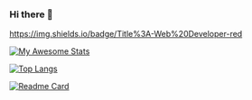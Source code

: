 ### Hi there 👋

<!--
**MohammadMahdiMohammadiM/MohammadMahdiMohammadiM** is a ✨ _special_ ✨ repository because its `README.md` (this file) appears on your GitHub profile.

Here are some ideas to get you started:

- 🔭 I’m currently working on ...
- 🌱 I’m currently learning ...
- 👯 I’m looking to collaborate on ...
- 🤔 I’m looking for help with ...
- 💬 Ask me about ...
- 📫 How to reach me: ...
- 😄 Pronouns: ...
- ⚡ Fun fact: ...
-->
https://img.shields.io/badge/Title%3A-Web%20Developer-red

[![My Awesome Stats](https://awesome-github-stats.azurewebsites.net/user-stats/MohammadMahdiMohammadiM?cardType=github&theme=dracula)](https://git.io/awesome-stats-card)

[![Top Langs](https://github-readme-stats.vercel.app/api/top-langs/?username=MohammadMahdiMohammadiM)](https://github.com/anuraghazra/github-readme-stats)

[![Readme Card](https://github-readme-stats.vercel.app/api/pin/?username=MohammadMahdiMohammadiM&repo=ATemplate)](https://github.com/anuraghazra/github-readme-stats)
